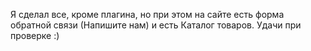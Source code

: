 Я сделал все, кроме плагина, 
но при этом на сайте есть форма обратной связи (Напишите нам) 
и есть Каталог товаров. Удачи при проверке :)
